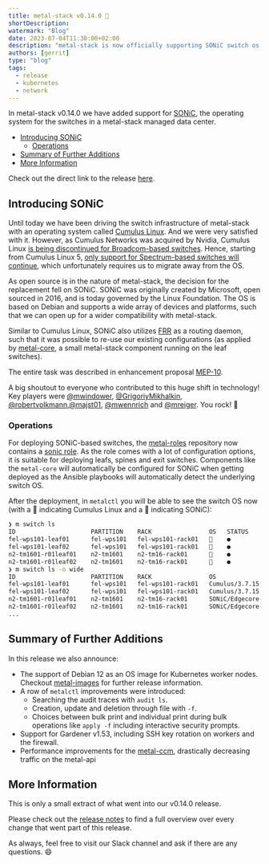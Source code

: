 ```yaml
---
title: metal-stack v0.14.0 🦔
shortDescription:
watermark: "Blog"
date: 2023-07-04T11:30:00+02:00
description: "metal-stack is now officially supporting SONiC switch os."
authors: [gerrit]
type: "blog"
tags:
  - release
  - kubernetes
  - network
---
```


In metal-stack v0.14.0 we have added support for [SONiC](https://sonicfoundation.dev/), the operating system for the switches in a metal-stack managed data center.

<!-- truncate -->

- [Introducing SONiC](#introducing-sonic)
  - [Operations](#operations)
- [Summary of Further Additions](#summary-of-further-additions)
- [More Information](#more-information)

Check out the direct link to the release [here](https://github.com/metal-stack/releases/releases/tag/v0.14.0).

## Introducing SONiC

Until today we have been driving the switch infrastructure of metal-stack with an operating system called [Cumulus Linux](https://en.wikipedia.org/wiki/Cumulus_Networks#Cumulus_Linux). And we were very satisfied with it. However, as Cumulus Networks was acquired by Nvidia, Cumulus Linux [is being discontinued for Broadcom-based switches](https://docs.nvidia.com/networking-ethernet-software/cumulus-linux-44/Whats-New/#unsupported-platforms). Hence, starting from Cumulus Linux 5, [only support for Spectrum-based switches will continue](https://docs.nvidia.com/networking-ethernet-software/cumulus-linux-50/Whats-New/#platforms), which unfortunately requires us to migrate away from the OS.

As open source is in the nature of metal-stack, the decision for the replacement fell on SONiC. SONiC was originally created by Microsoft, open sourced in 2016, and is today governed by the Linux Foundation. The OS is based on Debian and supports a wide array of devices and platforms, such that we can open up for a wider compatibility with metal-stack.

Similar to Cumulus Linux, SONiC also utilizes [FRR](https://frrouting.org/) as a routing daemon, such that it was possible to re-use our existing configurations (as applied by [metal-core](https://github.com/metal-stack/metal-core), a small metal-stack component running on the leaf switches).

The entire task was described in enhancement proposal [MEP-10](https://github.com/metal-stack/docs/pull/106).

A big shoutout to everyone who contributed to this huge shift in technology! Key players were [@mwindower](https://github.com/mwindower), [@GrigoriyMikhalkin](https://github.com/GrigoriyMikhalkin), [@robertvolkmann](https://github.com/robertvolkmann),[@majst01](https://github.com/majst01), [@mwennrich](https://github.com/mwennrich) and [@mreiger](https://github.com/mreiger). You rock! 🙂

### Operations

For deploying SONiC-based switches, the [metal-roles](https://github.com/metal-stack/metal-roles) repository now contains a [sonic role](https://github.com/metal-stack/metal-roles/tree/v0.8.15/partition/roles/sonic). As the role comes with a lot of configuration options, it is suitable for deploying leafs, spines and exit switches. Components like the `metal-core` will automatically be configured for SONiC when getting deployed as the Ansible playbooks will automatically detect the underlying switch OS.

After the deployment, in `metalctl` you will be able to see the switch OS now (with a 🐢 indicating Cumulus Linux and a 🦔 indicating SONiC):

```bash
❯ m switch ls
ID                     PARTITION    RACK                OS   STATUS
fel-wps101-leaf01      fel-wps101   fel-wps101-rack01   🐢    ●
fel-wps101-leaf02      fel-wps101   fel-wps101-rack01   🐢    ●
n2-tm1601-r01leaf01    n2-tm1601    n2-tm16-rack01      🦔    ●
n2-tm1601-r01leaf02    n2-tm1601    n2-tm16-rack01      🦔    ●
❯ m switch ls -o wide
ID                     PARTITION    RACK                OS                                                  IP              MODE          LAST SYNC   SYNC DURATION   LAST SYNC ERROR
fel-wps101-leaf01      fel-wps101   fel-wps101-rack01   Cumulus/3.7.15                                      10.5.253.130    operational   6s          1.149s          12d 13h ago
fel-wps101-leaf02      fel-wps101   fel-wps101-rack01   Cumulus/3.7.15                                      10.5.253.134    operational   2s          1.053s          25d 17h ago
n2-tm1601-r01leaf01    n2-tm1601    n2-tm16-rack01      SONiC/Edgecore-SONiC_20230505_014148_ec202111_386   10.11.253.130   operational   1s          316ms           10m 31s ago
n2-tm1601-r01leaf02    n2-tm1601    n2-tm16-rack01      SONiC/Edgecore-SONiC_20230505_014148_ec202111_386   10.11.253.134   operational   6s          387ms           30m 6s ago
...
```

## Summary of Further Additions

In this release we also announce:

- The support of Debian 12 as an OS image for Kubernetes worker nodes. Checkout [metal-images](https://github.com/metal-stack/metal-images/releases) for further release information.
- A row of `metalctl` improvements were introduced:
  - Searching the audit traces with `audit ls`.
  - Creation, update and deletion through file with `-f`.
  - Choices between bulk print and individual print during bulk operations like `apply -f` including interactive security prompts.
- Support for Gardener v1.53, including SSH key rotation on workers and the firewall.
- Performance improvements for the [metal-ccm](https://github.com/metal-stack/metal-ccm), drastically decreasing traffic on the metal-api

## More Information

This is only a small extract of what went into our v0.14.0 release.

Please check out the [release notes](https://github.com/metal-stack/releases/releases/tag/v0.14.0) to find a full overview over every change that went part of this release.

As always, feel free to visit our Slack channel and ask if there are any questions. 😄
